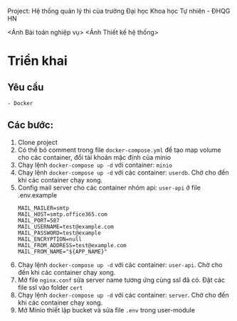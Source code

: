 Project: Hệ thống quản lý thi của trường Đại học Khoa học Tự nhiên - ĐHQG HN

<Ảnh Bài toán nghiệp vụ>
<Ảnh Thiết kế hệ thống>

# Triển khai

## Yêu cầu
    - Docker
## Các bước:
1. Clone project
2. Có thể bỏ comment trong file `docker-compose.yml` để tạo map volume cho các container, đổi tài khoản mặc định của minio
3. Chạy lệnh `docker-compose up -d` với container: `minio`
4. Chạy lệnh `docker-compose up -d` với các container: `userdb`. Chờ cho đến khi các container chạy xong.
5. Config mail server cho các container nhóm api: `user-api` ở file .env.example
    ```env
    MAIL_MAILER=smtp
    MAIL_HOST=smtp.office365.com
    MAIL_PORT=587
    MAIL_USERNAME=test@example.com
    MAIL_PASSWORD=test@example
    MAIL_ENCRYPTION=null
    MAIL_FROM_ADDRESS=test@example.com
    MAIL_FROM_NAME="${APP_NAME}"
    ```
6. Chạy lệnh `docker-compose up -d` với các container: `user-api`. Chờ cho đến khi các container chạy xong.
7. Mở file `nginx.conf` sửa server name tương ứng cùng ssl đã có. Đặt các file ssl vào folder `cert`
8. Chạy lệnh `docker-compose up -d` với các container: `server`. Chờ cho đến khi các container chạy xong.
9. Mở Minio thiết lập bucket và sửa file `.env` trong user-module